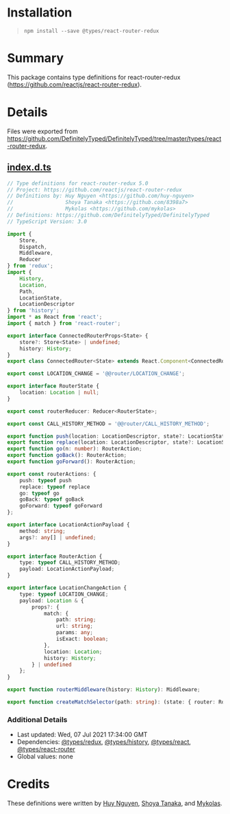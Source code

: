 # Installation
> `npm install --save @types/react-router-redux`

# Summary
This package contains type definitions for react-router-redux (https://github.com/reactjs/react-router-redux).

# Details
Files were exported from https://github.com/DefinitelyTyped/DefinitelyTyped/tree/master/types/react-router-redux.
## [index.d.ts](https://github.com/DefinitelyTyped/DefinitelyTyped/tree/master/types/react-router-redux/index.d.ts)
````ts
// Type definitions for react-router-redux 5.0
// Project: https://github.com/reactjs/react-router-redux
// Definitions by: Huy Nguyen <https://github.com/huy-nguyen>
//                 Shoya Tanaka <https://github.com/8398a7>
//                 Mykolas <https://github.com/mykolas>
// Definitions: https://github.com/DefinitelyTyped/DefinitelyTyped
// TypeScript Version: 3.0

import {
    Store,
    Dispatch,
    Middleware,
    Reducer
} from 'redux';
import {
    History,
    Location,
    Path,
    LocationState,
    LocationDescriptor
} from 'history';
import * as React from 'react';
import { match } from 'react-router';

export interface ConnectedRouterProps<State> {
    store?: Store<State> | undefined;
    history: History;
}
export class ConnectedRouter<State> extends React.Component<ConnectedRouterProps<State>> {}

export const LOCATION_CHANGE = '@@router/LOCATION_CHANGE';

export interface RouterState {
    location: Location | null;
}

export const routerReducer: Reducer<RouterState>;

export const CALL_HISTORY_METHOD = '@@router/CALL_HISTORY_METHOD';

export function push(location: LocationDescriptor, state?: LocationState): RouterAction;
export function replace(location: LocationDescriptor, state?: LocationState): RouterAction;
export function go(n: number): RouterAction;
export function goBack(): RouterAction;
export function goForward(): RouterAction;

export const routerActions: {
    push: typeof push
    replace: typeof replace
    go: typeof go
    goBack: typeof goBack
    goForward: typeof goForward
};

export interface LocationActionPayload {
    method: string;
    args?: any[] | undefined;
}

export interface RouterAction {
    type: typeof CALL_HISTORY_METHOD;
    payload: LocationActionPayload;
}

export interface LocationChangeAction {
    type: typeof LOCATION_CHANGE;
    payload: Location & {
        props?: {
            match: {
                path: string;
                url: string;
                params: any;
                isExact: boolean;
            },
            location: Location;
            history: History;
        } | undefined
    };
}

export function routerMiddleware(history: History): Middleware;

export function createMatchSelector(path: string): (state: { router: RouterState }) => match | null;

````

### Additional Details
 * Last updated: Wed, 07 Jul 2021 17:34:00 GMT
 * Dependencies: [@types/redux](https://npmjs.com/package/@types/redux), [@types/history](https://npmjs.com/package/@types/history), [@types/react](https://npmjs.com/package/@types/react), [@types/react-router](https://npmjs.com/package/@types/react-router)
 * Global values: none

# Credits
These definitions were written by [Huy Nguyen](https://github.com/huy-nguyen), [Shoya Tanaka](https://github.com/8398a7), and [Mykolas](https://github.com/mykolas).
